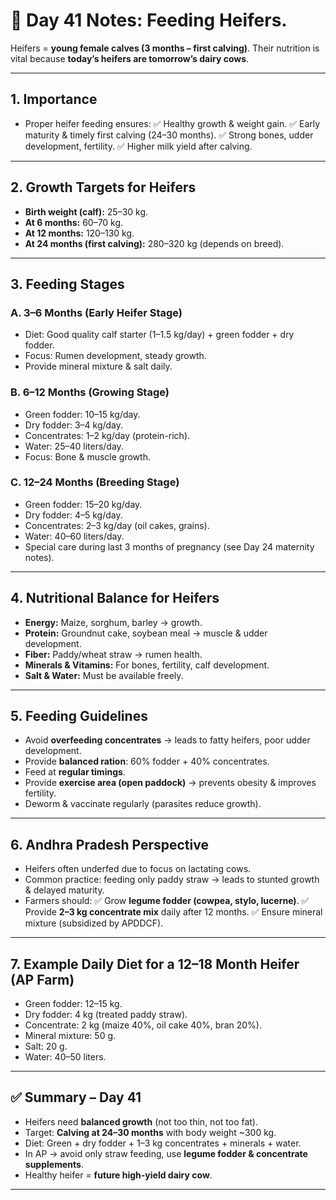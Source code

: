 <h1>🐄 Day 41 Notes: Feeding Heifers.</h1>

Heifers = **young female calves (3 months – first calving)**. Their nutrition is vital because **today’s heifers are tomorrow’s dairy cows**.


---

## 1. Importance

* Proper heifer feeding ensures:
  ✅ Healthy growth & weight gain.
  ✅ Early maturity & timely first calving (24–30 months).
  ✅ Strong bones, udder development, fertility.
  ✅ Higher milk yield after calving.

---

## 2. Growth Targets for Heifers

* **Birth weight (calf):** 25–30 kg.
* **At 6 months:** 60–70 kg.
* **At 12 months:** 120–130 kg.
* **At 24 months (first calving):** 280–320 kg (depends on breed).

---

## 3. Feeding Stages

### **A. 3–6 Months (Early Heifer Stage)**

* Diet: Good quality calf starter (1–1.5 kg/day) + green fodder + dry fodder.
* Focus: Rumen development, steady growth.
* Provide mineral mixture & salt daily.

### **B. 6–12 Months (Growing Stage)**

* Green fodder: 10–15 kg/day.
* Dry fodder: 3–4 kg/day.
* Concentrates: 1–2 kg/day (protein-rich).
* Water: 25–40 liters/day.
* Focus: Bone & muscle growth.

### **C. 12–24 Months (Breeding Stage)**

* Green fodder: 15–20 kg/day.
* Dry fodder: 4–5 kg/day.
* Concentrates: 2–3 kg/day (oil cakes, grains).
* Water: 40–60 liters/day.
* Special care during last 3 months of pregnancy (see Day 24 maternity notes).

---

## 4. Nutritional Balance for Heifers

* **Energy:** Maize, sorghum, barley → growth.
* **Protein:** Groundnut cake, soybean meal → muscle & udder development.
* **Fiber:** Paddy/wheat straw → rumen health.
* **Minerals & Vitamins:** For bones, fertility, calf development.
* **Salt & Water:** Must be available freely.

---

## 5. Feeding Guidelines

* Avoid **overfeeding concentrates** → leads to fatty heifers, poor udder development.
* Provide **balanced ration**: 60% fodder + 40% concentrates.
* Feed at **regular timings**.
* Provide **exercise area (open paddock)** → prevents obesity & improves fertility.
* Deworm & vaccinate regularly (parasites reduce growth).

---

## 6. Andhra Pradesh Perspective

* Heifers often underfed due to focus on lactating cows.
* Common practice: feeding only paddy straw → leads to stunted growth & delayed maturity.
* Farmers should:
  ✅ Grow **legume fodder (cowpea, stylo, lucerne)**.
  ✅ Provide **2–3 kg concentrate mix** daily after 12 months.
  ✅ Ensure mineral mixture (subsidized by APDDCF).

---

## 7. Example Daily Diet for a 12–18 Month Heifer (AP Farm)

* Green fodder: 12–15 kg.
* Dry fodder: 4 kg (treated paddy straw).
* Concentrate: 2 kg (maize 40%, oil cake 40%, bran 20%).
* Mineral mixture: 50 g.
* Salt: 20 g.
* Water: 40–50 liters.

---

## ✅ Summary – Day 41

* Heifers need **balanced growth** (not too thin, not too fat).
* Target: **Calving at 24–30 months** with body weight \~300 kg.
* Diet: Green + dry fodder + 1–3 kg concentrates + minerals + water.
* In AP → avoid only straw feeding, use **legume fodder & concentrate supplements**.
* Healthy heifer = **future high-yield dairy cow**.

---

